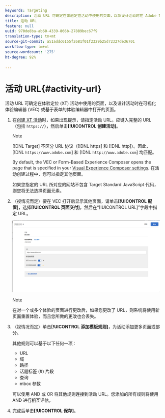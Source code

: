 ```yaml
---
keywords: Targeting
description: 活动 URL 可确定在体验定位活动中使用的页面，以及设计活动时在 Adobe Target 可视化体验编辑器 (VEC) 或基于表单的体验编辑器中打开的页面。
title: 活动 URL
feature: null
uuid: 970de8ba-ab60-4339-866b-27889bec67f9
translation-type: tm+mt
source-git-commit: a51addc6155f2681f01f2329b25d72327de36701
workflow-type: tm+mt
source-wordcount: '275'
ht-degree: 92%

---
```



# 活动 URL{#activity-url}

活动 URL 可确定在体验定位 (XT) 活动中使用的页面，以及设计活动时在可视化体验编辑器 (VEC) 或基于表单的体验编辑器中打开的页面。

1. 在[创建 XT 活动](/help/c-activities/t-experience-target/t-xt-create/xt-create.md)时，如果出现提示，请指定活动 URL。应键入完整的 URL（包括 `https://`），然后单击&#x200B;**[!UICONTROL 创建活动]**。

   >[!NOTE]
   >
   >[!DNL Target] 不区分 URL 协议（[!DNL https] 和 [!DNL http]）。因此，[!DNL `https://www.adobe.com`] 和 [!DNL `http://www.adobe.com`] 均匹配。
   >
   >By default, the VEC or Form-Based Experience Composer opens the page that is specified in your [Visual Experience Composer settings](/help/administrating-target/visual-experience-composer-set-up.md). 在活动创建过程中，您可以指定其他页面。
   >
   >如果您指定的 URL 所对应的网站不包含 Target Standard JavaScript 代码，则您将无法选择页面元素。

1. （视情况而定）要在 VEC 打开后显示其他页面，请单击&#x200B;**[!UICONTROL 配置]**，选择&#x200B;**[!UICONTROL 页面交付]**，然后在“[!UICONTROL URL]”字段中指定 URL。

   ![“页面交付”对话框](/help/c-activities/t-experience-target/t-xt-create/assets/url-config-new.png)

   >[!NOTE]
   >
   >在对一个或多个体验的页面进行更改后，如果您更改了 URL，则系统将使用新页面重置体验，而且您所做的更改也会丢失。

1. （视情况而定）单击&#x200B;**[!UICONTROL 添加模板规则]**，为活动添加更多页面或部分。

   其他规则可以基于以下任何一项：

   * URL
   * 域
   * 路径
   * 话题标签 (#) 片段
   * 查询
   * mbox 参数

   可以使用 AND 或 OR 将其他规则连接到活动 URL。您添加的所有规则将使用 AND 进行相互评估。

1. 完成后单击&#x200B;**[!UICONTROL 保存]**。